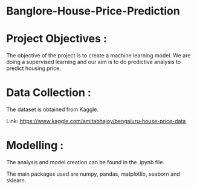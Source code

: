 # Banglore-House-Price-Prediction
# Project Objectives :
The objective of the project is to create a machine learning model. We are doing a supervised learning and our aim is to do predictive analysis to predict housing price.
# Data Collection :
The dataset is obtained from Kaggle.

Link: https://www.kaggle.com/amitabhajoy/bengaluru-house-price-data
# Modelling :
The analysis and model creation can be found in the .ipynb file.

The main packages used are numpy, pandas, matplotlib, seaborn and sklearn.


